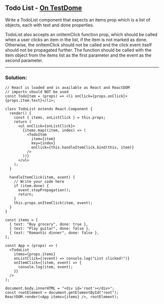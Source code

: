 ## Todo List - [On TestDome](https://app.testdome.com/questions/react-js/todo-list/76484)

<p>
Write a TodoList component that expects an items prop which is a list of objects, each with text and done properties.

TodoList also accepts an onItemClick function prop, which should be called when a user clicks an item in the list, if the item is not marked as done. 
Otherwise, the onItemClick should not be called and the click event itself should not be propagated further. 
The function should be called with the item object from the items list as the first parameter and the event as the second parameter.
</p>

---
### Solution:
```
// React is loaded and is available as React and ReactDOM
// imports should NOT be used
const TodoItem = (props) => <li onClick={props.onClick}>{props.item.text}</li>;

class TodoList extends React.Component {
  render() {
    const { items, onListClick } = this.props;
    return (
      <ul onClick={onListClick}>
        {items.map((item, index) => (
          <TodoItem
            item={item}
            key={index}
            onClick={this.handleItemClick.bind(this, item)}
          />
        ))}
      </ul>
    );
  }

  handleItemClick(item, event) {
    // Write your code here
    if (item.done) {
      event.stopPropagation();
      return;
    }
    this.props.onItemClick(item, event);
  }
}

const items = [
  { text: "Buy grocery", done: true },
  { text: "Play guitar", done: false },
  { text: "Romantic dinner", done: false },
];

const App = (props) => (
  <TodoList
    items={props.items}
    onListClick={(event) => console.log("List clicked!")}
    onItemClick={(item, event) => {
      console.log(item, event);
    }}
  />
);

document.body.innerHTML = "<div id='root'></div>";
const rootElement = document.getElementById("root");
ReactDOM.render(<App items={items} />, rootElement);
```
